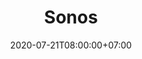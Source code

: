 ---
title     : "Sonos"
thumbnail : "sonos"
address   : "https://sonos.com"
sitemap   : false
date      : 2020-07-21T08:00:00+07:00
---